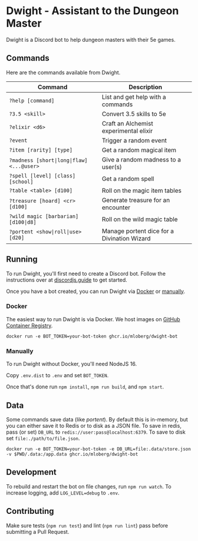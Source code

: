 # Dwight - Assistant to the Dungeon Master

Dwight is a Discord bot to help dungeon masters with their 5e games.

## Commands

Here are the commands available from Dwight.

| Command                                   | Description |
|-------------------------------------------|-------------|
| `?help [command]`                         | List and get help with a commands |
| `?3.5 <skill>`                            | Convert 3.5 skills to 5e |
| `?elixir <d6>`                            | Craft an Alchemist experimental elixir |
| `?event`                                  | Trigger a random event |
| `?item [rarity] [type]`                   | Get a random magical item |
| `?madness [short\|long\|flaw] <...@user>` | Give a random madness to a user(s) |
| `?spell [level] [class] [school]`         | Get a random spell |
| `?table <table> [d100]`                   | Roll on the magic item tables |
| `?treasure [hoard] <cr> [d100]`           | Generate treasure for an encounter |
| `?wild magic [barbarian] [d100\|d8]`      | Roll on the wild magic table |
| `?portent <show\|roll\|use> [d20]`        | Manage portent dice for a Divination Wizard |

## Running

To run Dwight, you'll first need to create a Discord bot. Follow the instructions
over at [discordjs.guide](https://discordjs.guide/preparations/setting-up-a-bot-application.html#creating-your-bot)
to get started.

Once you have a bot created, you can run Dwight via [Docker](#docker) or [manually](#manually).

### Docker

The easiest way to run Dwight is via Docker. We host images on
[GitHub Container Registry](https://github.com/users/mloberg/packages/container/package/dwight-bot).

    docker run -e BOT_TOKEN=your-bot-token ghcr.io/mloberg/dwight-bot

### Manually

To run Dwight without Docker, you'll need NodeJS 16.

Copy `.env.dist` to `.env` and set `BOT_TOKEN`.

Once that's done run `npm install`, `npm run build`, and `npm start`.

## Data

Some commands save data (like _portent_). By default this is in-memory, but you
can either save it to Redis or to disk as a JSON file. To save in redis, pass
(or set) `DB_URL` to `redis://user:pass@localhost:6379`. To save to disk set
`file:./path/to/file.json`.

    docker run -e BOT_TOKEN=your-bot-token -e DB_URL=file:.data/store.json -v $PWD/.data:/app.data ghcr.io/mloberg/dwight-bot

## Development

To rebuild and restart the bot on file changes, run `npm run watch`. To increase
logging, add `LOG_LEVEL=debug` to `.env`.

## Contributing

Make sure tests (`npm run test`) and lint (`npm run lint`) pass before submitting
a Pull Request.
